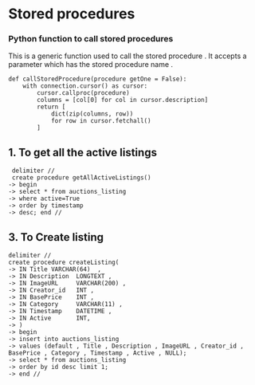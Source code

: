 # Stored procedures


### Python function to call stored procedures
This is a generic function used to call the stored procedure . It accepts a parameter which has the stored procedure name .  

    def callStoredProcedure(procedure getOne = False):
        with connection.cursor() as cursor:
            cursor.callproc(procedure)
            columns = [col[0] for col in cursor.description]
            return [
                dict(zip(columns, row))
                for row in cursor.fetchall()
            ]
            

## 1. To get all the active listings 
     delimiter //
     create procedure getAllActiveListings()
    -> begin
    -> select * from auctions_listing
    -> where active=True
    -> order by timestamp
    -> desc; end //
    


## 3. To Create listing 
    delimiter //
    create procedure createListing(
    -> IN Title VARCHAR(64)  ,
    -> IN Description  LONGTEXT ,       
    -> IN ImageURL     VARCHAR(200) ,
    -> IN Creator_id   INT ,   
    -> IN BasePrice    INT ,
    -> IN Category     VARCHAR(11) ,  
    -> IN Timestamp    DATETIME ,   
    -> IN Active       INT,      
    -> )
    -> begin
    -> insert into auctions_listing 
    -> values (default , Title , Description , ImageURL , Creator_id , BasePrice , Category , Timestamp , Active , NULL);
    -> select * from auctions_listing 
    -> order by id desc limit 1;
    -> end //
